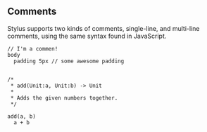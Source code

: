 
## Comments

  Stylus supports two kinds of comments, single-line, and multi-line comments, using the same syntax found in JavaScript.


    // I'm a commen!
    body
      padding 5px // some awesome padding


    /*
     * add(Unit:a, Unit:b) -> Unit
     *
     * Adds the given numbers together.
     */
    
    add(a, b)
      a + b